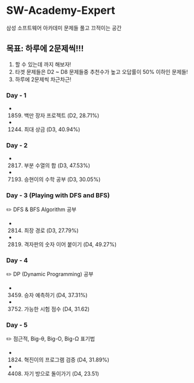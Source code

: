 # SW-Academy-Expert
삼성 소프트웨어 아카데미 문제들 풀고 끄적이는 공간

## 목표: 하루에 2문제씩!!!
1. 할 수 있는데 까지 해보자!
2. 타겟 문제들은 D2 ~ D8 문제들중 추천수가 높고 오답률이 50% 이하인 문제들!
3. 하루에 2문제씩 차근차근!


### Day - 1
* 1859. 백만 장자 프로젝트 (D2, 28.71%)
* 1244. 최대 상금 (D3, 40.94%)


### Day - 2
* 2817. 부분 수열의 합 (D3, 47.53%)
* 7193. 승현이의 수학 공부 (D3, 30.05%)


### Day - 3 (Playing with DFS and BFS)
:pencil2: DFS & BFS Algorithm 공부

* 2814. 최장 경로 (D3, 27.79%)
* 2819. 격자판의 숫자 이어 붙이기 (D4, 49.27%)


### Day - 4
:pencil2: DP (Dynamic Programming) 공부

* 3459. 승자 예측하기 (D4, 37.31%)
* 3752. 가능한 시험 점수 (D4, 31.62)


### Day - 5
:pencil2: 점근적, Big-θ, Big-O, Big-Ω 표기법

* 1824. 혁진이의 프로그램 검증 (D4, 31.89%)
* 4408. 자기 방으로 돌이가기 (D4, 23.51)
